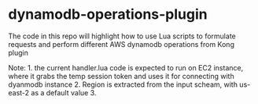 # dynamodb-operations-plugin
The code in this repo will highlight how to use Lua scripts to formulate requests and perform different AWS dynamodb operations from Kong plugin

Note: 1. the current handler.lua code is expected to run on EC2 instance, where it grabs the temp session token and uses it for connecting with dyanmodb instance
2. Region is extracted from the input scheam, with us-east-2 as a default value
3.

